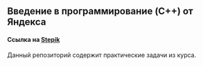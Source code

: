 ## Введение в программирование (C++) от Яндекса
#### Ссылка на [Stepik](https://stepik.org/course/363/)

Данный репозиторий содержит практические задачи из курса.
